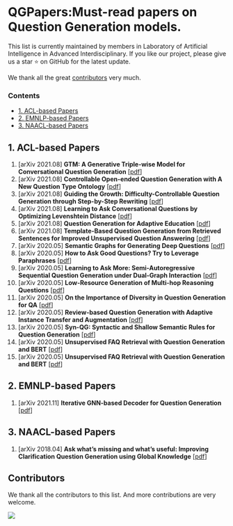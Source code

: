 # QGPapers:Must-read papers on Question Generation models.

This list is currently maintained by members in Laboratory of Artificial Intelligence in Advanced Interdisciplinary. If you like our project, please give us a star ⭐ on GitHub for the latest update.


We thank all the great [contributors](#contributors) very much.



### Contents

- [1. ACL-based Papers](#1-ACL-based-Papers)
- [2. EMNLP-based Papers](#2-EMNLP-based-Papers)
- [3. NAACL-based Papers](#3-NAACL-based-Papers)


## 1. ACL-based Papers
1. [arXiv 2021.08] **GTM: A Generative Triple-wise Model for Conversational Question Generation** [[pdf](https://aclanthology.org/2021.acl-long.271.pdf)]
2. [arXiv 2021.08] **Controllable Open-ended Question Generation with A New Question Type Ontology** [[pdf](https://aclanthology.org/2021.acl-long.502.pdf)]
3. [arXiv 2021.08] **Guiding the Growth: Difficulty-Controllable Question Generation through Step-by-Step Rewriting** [[pdf](https://aclanthology.org/2021.acl-long.465.pdf)]
4. [arXiv 2021.08] **Learning to Ask Conversational Questions by Optimizing Levenshtein Distance** [[pdf](https://aclanthology.org/2021.acl-long.438.pdf)]
5. [arXiv 2021.08] **Question Generation for Adaptive Education** [[pdf](https://aclanthology.org/2021.acl-short.88.pdf)]
6. [arXiv 2021.08] **Template-Based Question Generation from Retrieved Sentences for Improved Unsupervised Question Answering** [[pdf](https://aclanthology.org/2020.acl-main.413.pdf)]
7. [arXiv 2020.05] **Semantic Graphs for Generating Deep Questions** [[pdf](https://aclanthology.org/2020.acl-main.135.pdf)]
8. [arXiv 2020.05] **How to Ask Good Questions? Try to Leverage Paraphrases** [[pdf](https://aclanthology.org/2020.acl-main.545.pdf)]
9. [arXiv 2020.05] **Learning to Ask More: Semi-Autoregressive Sequential Question Generation under Dual-Graph Interaction** [[pdf](https://aclanthology.org/2020.acl-main.21.pdf)]
10. [arXiv 2020.05] **Low-Resource Generation of Multi-hop Reasoning Questions** [[pdf](https://aclanthology.org/2020.acl-main.601.pdf)]
11. [arXiv 2020.05] **On the Importance of Diversity in Question Generation for QA** [[pdf](https://aclanthology.org/2020.acl-main.500.pdf)]
12. [arXiv 2020.05] **Review-based Question Generation with Adaptive Instance Transfer and Augmentation** [[pdf](https://aclanthology.org/2020.acl-main.26.pdf)]
13. [arXiv 2020.05] **Syn-QG: Syntactic and Shallow Semantic Rules for Question Generation** [[pdf](https://aclanthology.org/2020.acl-main.69v2.pdf)]
14. [arXiv 2020.05] **Unsupervised FAQ Retrieval with Question Generation and BERT** [[pdf](https://aclanthology.org/2020.acl-main.74.pdf)]
15. [arXiv 2020.05] **Unsupervised FAQ Retrieval with Question Generation and BERT** [[pdf](https://aclanthology.org/2020.acl-main.74.pdf)]
   

## 2. EMNLP-based Papers
1. [arXiv 2021.11] **Iterative GNN-based Decoder for Question Generation** [[pdf](https://aclanthology.org/2021.emnlp-main.201.pdf)]

## 3. NAACL-based Papers
1. [arXiv 2018.04] **Ask what’s missing and what’s useful: Improving Clarification Question Generation using Global Knowledge** [[pdf](https://aclanthology.org/2021.naacl-main.340.pdf)]


## Contributors

We thank all the contributors to this list. And more contributions are very welcome.

<a href="https://github.com/YangtzeUniversityZk/KTPapers/graphs/contributors">
  <img src="https://contrib.rocks/image?repo=YangtzeUniversityZk/KTPapers" />
</a>
